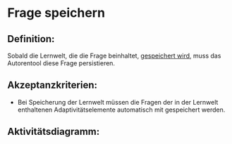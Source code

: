 # Frage speichern

## Definition:

Sobald die Lernwelt, die die Frage beinhaltet, [gespeichert wird](ASE6.md), muss das Autorentool diese Frage
persistieren.

## Akzeptanzkriterien:

- Bei Speicherung der Lernwelt müssen die Fragen der in der Lernwelt enthaltenen Adaptivitätselemente automatisch mit
  gespeichert werden.

## Aktivitätsdiagramm:




